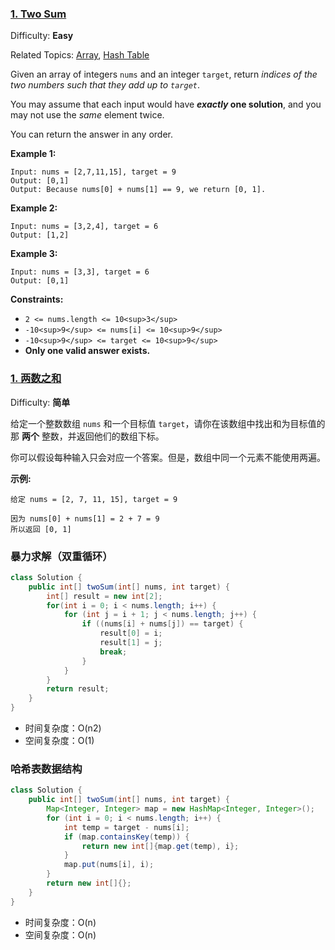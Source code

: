 ### [1\. Two Sum](https://leetcode.com/problems/two-sum/)

Difficulty: **Easy**  

Related Topics: [Array](https://leetcode.com/tag/array/), [Hash Table](https://leetcode.com/tag/hash-table/)


Given an array of integers `nums` and an integer `target`, return _indices of the two numbers such that they add up to `target`_.

You may assume that each input would have **_exactly_ one solution**, and you may not use the _same_ element twice.

You can return the answer in any order.

**Example 1:**

```
Input: nums = [2,7,11,15], target = 9
Output: [0,1]
Output: Because nums[0] + nums[1] == 9, we return [0, 1].
```

**Example 2:**

```
Input: nums = [3,2,4], target = 6
Output: [1,2]
```

**Example 3:**

```
Input: nums = [3,3], target = 6
Output: [0,1]
```

**Constraints:**

*   `2 <= nums.length <= 10<sup>3</sup>`
*   `-10<sup>9</sup> <= nums[i] <= 10<sup>9</sup>`
*   `-10<sup>9</sup> <= target <= 10<sup>9</sup>`
*   **Only one valid answer exists.**


### [1\. 两数之和](https://leetcode-cn.com/problems/two-sum/)

Difficulty: **简单**


给定一个整数数组 `nums` 和一个目标值 `target`，请你在该数组中找出和为目标值的那 **两个** 整数，并返回他们的数组下标。

你可以假设每种输入只会对应一个答案。但是，数组中同一个元素不能使用两遍。

**示例:**

```
给定 nums = [2, 7, 11, 15], target = 9

因为 nums[0] + nums[1] = 2 + 7 = 9
所以返回 [0, 1]
```

### 暴力求解（双重循环）

```java
class Solution {
    public int[] twoSum(int[] nums, int target) {
        int[] result = new int[2];
        for(int i = 0; i < nums.length; i++) {
            for (int j = i + 1; j < nums.length; j++) {
                if ((nums[i] + nums[j]) == target) {
                    result[0] = i;
                    result[1] = j;
                    break;
                }
            }
        }
        return result;
    }
}
```

- 时间复杂度：O(n2)
- 空间复杂度：O(1)

### 哈希表数据结构

```java
class Solution {
    public int[] twoSum(int[] nums, int target) {
        Map<Integer, Integer> map = new HashMap<Integer, Integer>();
        for (int i = 0; i < nums.length; i++) {
            int temp = target - nums[i];
            if (map.containsKey(temp)) {
                return new int[]{map.get(temp), i};
            }
            map.put(nums[i], i);
        }
        return new int[]{};
    }
}
```

- 时间复杂度：O(n)
- 空间复杂度：O(n)